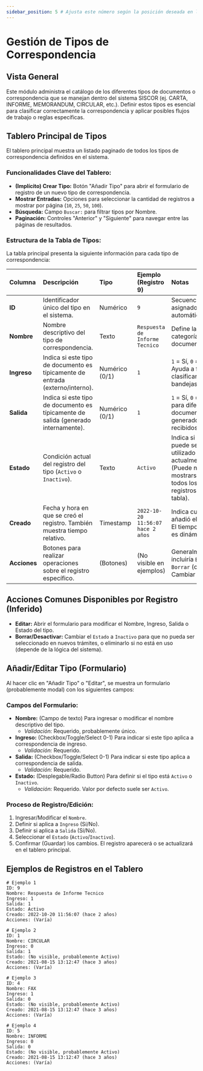 ```yaml
---
sidebar_position: 5 # Ajusta este número según la posición deseada en la barra lateral
---
```


# Gestión de Tipos de Correspondencia

## Vista General

Este módulo administra el catálogo de los diferentes tipos de documentos o correspondencia que se manejan dentro del sistema SISCOR (ej. CARTA, INFORME, MEMORANDUM, CIRCULAR, etc.). Definir estos tipos es esencial para clasificar correctamente la correspondencia y aplicar posibles flujos de trabajo o reglas específicas.

## Tablero Principal de Tipos

El tablero principal muestra un listado paginado de todos los tipos de correspondencia definidos en el sistema.

### Funcionalidades Clave del Tablero:

*   **(Implícito) Crear Tipo:** Botón "Añadir Tipo" para abrir el formulario de registro de un nuevo tipo de correspondencia.
*   **Mostrar Entradas:** Opciones para seleccionar la cantidad de registros a mostrar por página (`10`, `25`, `50`, `100`).
*   **Búsqueda:** Campo `Buscar:` para filtrar tipos por Nombre.
*   **Paginación:** Controles "Anterior" y "Siguiente" para navegar entre las páginas de resultados.

### Estructura de la Tabla de Tipos:

La tabla principal presenta la siguiente información para cada tipo de correspondencia:

| Columna    | Descripción                                                              | Tipo        | Ejemplo (Registro 9)             | Notas                                                                                                |
| :--------- | :----------------------------------------------------------------------- | :---------- | :------------------------------- | :--------------------------------------------------------------------------------------------------- |
| **ID**     | Identificador único del tipo en el sistema.                              | Numérico    | `9`                              | Secuencial, asignado automáticamente.                                                                |
| **Nombre** | Nombre descriptivo del tipo de correspondencia.                          | Texto       | `Respuesta de Informe Tecnico`   | Define la categoría del documento.                                                                   |
| **Ingreso**| Indica si este tipo de documento es típicamente de entrada (externo/interno). | Numérico (0/1) | `1`                              | `1` = Sí, `0` = No. Ayuda a filtrar o clasificar en bandejas.                                         |
| **Salida** | Indica si este tipo de documento es típicamente de salida (generado internamente). | Numérico (0/1) | `1`                              | `1` = Sí, `0` = No. Útil para diferenciar documentos generados vs. recibidos.                         |
| **Estado** | Condición actual del registro del tipo (`Activo` o `Inactivo`).          | Texto       | `Activo`                         | Indica si el tipo puede ser utilizado actualmente. (Puede no mostrarse en todos los registros de la tabla). |
| **Creado** | Fecha y hora en que se creó el registro. También muestra tiempo relativo. | Timestamp   | `2022-10-20 11:56:07` <br/> `hace 2 años` | Indica cuándo se añadió el registro. El tiempo relativo es dinámico.                                   |
| **Acciones**| Botones para realizar operaciones sobre el registro específico.          | (Botones)   | (No visible en ejemplos)         | Generalmente incluiría `Editar`, `Borrar` (o Cambiar Estado).                                        |

## Acciones Comunes Disponibles por Registro (Inferido)

*   **Editar:** Abrir el formulario para modificar el Nombre, Ingreso, Salida o Estado del tipo.
*   **Borrar/Desactivar:** Cambiar el `Estado` a `Inactivo` para que no pueda ser seleccionado en nuevos trámites, o eliminarlo si no está en uso (depende de la lógica del sistema).

## Añadir/Editar Tipo (Formulario)

Al hacer clic en "Añadir Tipo" o "Editar", se muestra un formulario (probablemente modal) con los siguientes campos:

### Campos del Formulario:

*   **Nombre:** (Campo de texto) Para ingresar o modificar el nombre descriptivo del tipo.
    *   *Validación:* Requerido, probablemente único.
*   **Ingreso:** (Checkbox/Toggle/Select 0-1) Para indicar si este tipo aplica a correspondencia de ingreso.
    *   *Validación:* Requerido.
*   **Salida:** (Checkbox/Toggle/Select 0-1) Para indicar si este tipo aplica a correspondencia de salida.
    *   *Validación:* Requerido.
*   **Estado:** (Desplegable/Radio Button) Para definir si el tipo está `Activo` o `Inactivo`.
    *   *Validación:* Requerido. Valor por defecto suele ser `Activo`.

### Proceso de Registro/Edición:

1.  Ingresar/Modificar el `Nombre`.
2.  Definir si aplica a `Ingreso` (Sí/No).
3.  Definir si aplica a `Salida` (Sí/No).
4.  Seleccionar el `Estado` (`Activo`/`Inactivo`).
5.  Confirmar (Guardar) los cambios. El registro aparecerá o se actualizará en el tablero principal.

## Ejemplos de Registros en el Tablero

```plaintext
# Ejemplo 1
ID: 9
Nombre: Respuesta de Informe Tecnico
Ingreso: 1
Salida: 1
Estado: Activo
Creado: 2022-10-20 11:56:07 (hace 2 años)
Acciones: (Varía)

# Ejemplo 2
ID: 1
Nombre: CIRCULAR
Ingreso: 0
Salida: 1
Estado: (No visible, probablemente Activo)
Creado: 2021-08-15 13:12:47 (hace 3 años)
Acciones: (Varía)

# Ejemplo 3
ID: 4
Nombre: FAX
Ingreso: 1
Salida: 0
Estado: (No visible, probablemente Activo)
Creado: 2021-08-15 13:12:47 (hace 3 años)
Acciones: (Varía)

# Ejemplo 4
ID: 5
Nombre: INFORME
Ingreso: 0
Salida: 0
Estado: (No visible, probablemente Activo)
Creado: 2021-08-15 13:12:47 (hace 3 años)
Acciones: (Varía)